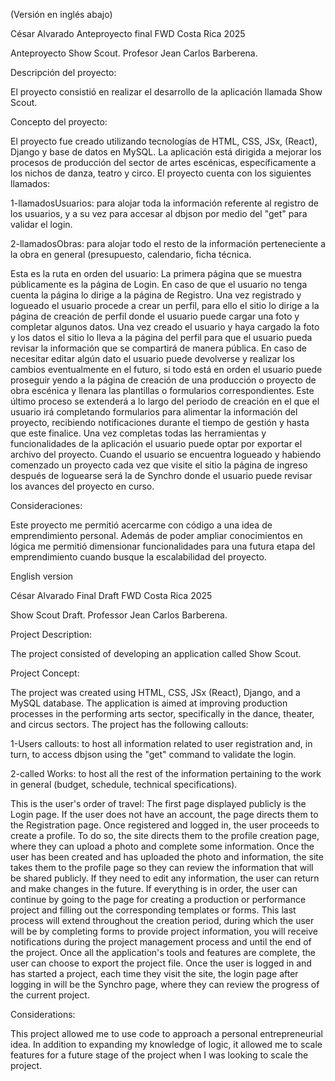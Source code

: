 (Versión en inglés abajo)

César Alvarado
Anteproyecto final
FWD Costa Rica
2025

Anteproyecto Show Scout.
Profesor Jean Carlos Barberena.

Descripción del proyecto:

El proyecto consistió en realizar el desarrollo de la aplicación llamada Show Scout.

Concepto del proyecto:

El proyecto fue creado utilizando tecnologías de HTML, CSS, JSx, (React), Django y base de datos en MySQL.
La aplicación está dirigida a mejorar los procesos de producción del sector de artes escénicas, específicamente a los nichos de danza, teatro y circo.
El proyecto cuenta con los siguientes llamados:

1-llamadosUsuarios: para alojar toda la información referente al registro de los usuarios, y a su vez para accesar al dbjson por medio del "get" para validar el login.

2-llamadosObras: para alojar todo el resto de la información perteneciente a la obra en general (presupuesto, calendario, ficha técnica.

Esta es la ruta en orden del usuario:
La primera página que se muestra públicamente es la página de Login.
En caso de que el usuario no tenga cuenta la página lo dirige a la página de Registro.
Una vez registrado y logueado el usuario procede a crear un perfil, para ello el sitio lo dirige a la página de creación de perfil donde el usuario puede cargar una foto y completar algunos datos.
Una vez creado el usuario y haya cargado la foto y los datos el sitio lo lleva a la página del perfil para que el usuario pueda revisar la información que se compartirá de manera pública.
En caso de necesitar editar algún dato el usuario puede devolverse y realizar los cambios eventualmente en el futuro, si todo está en orden el usuario puede proseguir yendo a la página de creación de una producción o proyecto de obra escénica y llenara las plantillas o formularios correspondientes.
Este último proceso se extenderá a lo largo del periodo de creación en el que el usuario irá completando formularios para alimentar la información del proyecto, recibiendo notificaciones durante el tiempo de gestión y hasta que este finalice.
Una vez completas todas las herramientas y funcionalidades de la aplicación el usuario puede optar por exportar el archivo del proyecto.
Cuando el usuario se encuentra logueado y habiendo comenzado un proyecto cada vez que visite el sitio la página de ingreso después de loguearse será la de Synchro donde el usuario puede revisar los avances del proyecto en curso.

Consideraciones:

Este proyecto me permitió acercarme con código a una idea de emprendimiento personal.
Además de poder ampliar conocimientos en lógica me permitió dimensionar funcionalidades para una futura etapa del emprendimiento cuando busque la escalabilidad del proyecto.



English version

César Alvarado
Final Draft
FWD Costa Rica
2025

Show Scout Draft.
Professor Jean Carlos Barberena.

Project Description:

The project consisted of developing an application called Show Scout.

Project Concept:

The project was created using HTML, CSS, JSx (React), Django, and a MySQL database.
The application is aimed at improving production processes in the performing arts sector, specifically in the dance, theater, and circus sectors.
The project has the following callouts:

1-Users callouts: to host all information related to user registration and, in turn, to access dbjson using the "get" command to validate the login.

2-called Works: to host all the rest of the information pertaining to the work in general (budget, schedule, technical specifications).

This is the user's order of travel:
The first page displayed publicly is the Login page.
If the user does not have an account, the page directs them to the Registration page.
Once registered and logged in, the user proceeds to create a profile. To do so, the site directs them to the profile creation page, where they can upload a photo and complete some information.
Once the user has been created and has uploaded the photo and information, the site takes them to the profile page so they can review the information that will be shared publicly.
If they need to edit any information, the user can return and make changes in the future. If everything is in order, the user can continue by going to the page for creating a production or performance project and filling out the corresponding templates or forms.
This last process will extend throughout the creation period, during which the user will be by completing forms to provide project information, you will receive notifications during the project management process and until the end of the project.
Once all the application's tools and features are complete, the user can choose to export the project file.
Once the user is logged in and has started a project, each time they visit the site, the login page after logging in will be the Synchro page, where they can review the progress of the current project.

Considerations:

This project allowed me to use code to approach a personal entrepreneurial idea.
In addition to expanding my knowledge of logic, it allowed me to scale features for a future stage of the project when I was looking to scale the project.
